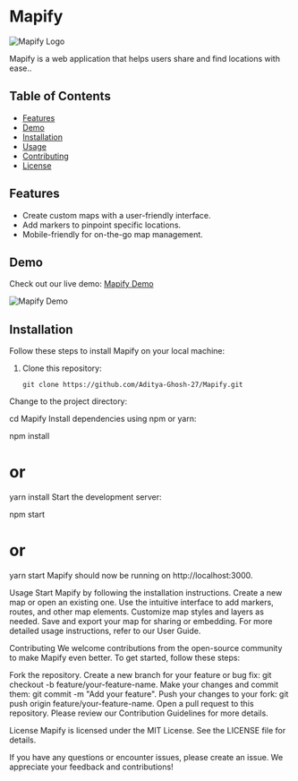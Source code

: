 # Mapify

![Mapify Logo]("F:\bsghd\logo.jpeg")

Mapify is a web application that helps users share and find locations with ease..

## Table of Contents

- [Features](#features)
- [Demo](#demo)
- [Installation](#installation)
- [Usage](#usage)
- [Contributing](#contributing)
- [License](#license)

## Features

- Create custom maps with a user-friendly interface.
- Add markers to pinpoint specific locations.
- Mobile-friendly for on-the-go map management.

## Demo

Check out our live demo: [Mapify Demo](https://aditya-ghosh-27.github.io/Mapify/)

![Mapify Demo]("F:\bsghd\Mapify.jpeg")

## Installation

Follow these steps to install Mapify on your local machine:

1. Clone this repository:
   ```shell
   git clone https://github.com/Aditya-Ghosh-27/Mapify.git
Change to the project directory:

cd Mapify
Install dependencies using npm or yarn:

npm install
# or
yarn install
Start the development server:

npm start
# or
yarn start
Mapify should now be running on http://localhost:3000.

Usage
Start Mapify by following the installation instructions.
Create a new map or open an existing one.
Use the intuitive interface to add markers, routes, and other map elements.
Customize map styles and layers as needed.
Save and export your map for sharing or embedding.
For more detailed usage instructions, refer to our User Guide.

Contributing
We welcome contributions from the open-source community to make Mapify even better. To get started, follow these steps:

Fork the repository.
Create a new branch for your feature or bug fix: git checkout -b feature/your-feature-name.
Make your changes and commit them: git commit -m "Add your feature".
Push your changes to your fork: git push origin feature/your-feature-name.
Open a pull request to this repository.
Please review our Contribution Guidelines for more details.

License
Mapify is licensed under the MIT License. See the LICENSE file for details.

If you have any questions or encounter issues, please create an issue. We appreciate your feedback and contributions!
